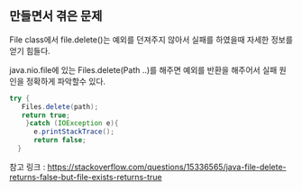 ## 만들면서 겪은 문제
File class에서 file.delete()는 예외를 던져주지 않아서 실패를 하였을때 자세한 정보를 얻기 힘들다.
<p>java.nio.file에 있는 Files.delete(Path ..)를 해주면 예외를 반환을 해주어서 실패 원인을 정확하게 파악할수 있다.

```java
try {
   Files.delete(path);
   return true;
    }catch (IOException e){
      e.printStackTrace();
      return false;
  }
```

참고 링크 : https://stackoverflow.com/questions/15336565/java-file-delete-returns-false-but-file-exists-returns-true
